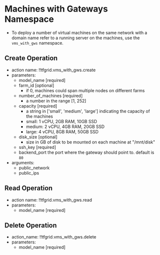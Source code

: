 # Machines with Gateways Namespace

- To deploy a number of virtual machines on the same network with a domain name refer to a running server on the machines, use the `vms_with_gws` namespace.

## Create Operation

- action name: !!tfgrid.vms_with_gws.create
- parameters:
  - model_name [required]
  - farm_id [optional]
    - if 0, machines could span multiple nodes on different farms
  - number_of_machines [required]
    - a number in the range [1, 252]
  - capacity [required]
    - a string in ['small', 'medium', 'large'] indicating the capacity of the machines
    - small: 1 vCPU, 2GB RAM, 10GB SSD
    - medium: 2 vCPU, 4GB RAM, 20GB SSD
    - large: 4 vCPU, 8GB RAM, 50GB SSD
  - disk_size [optional]
    - size in GB of disk to be mounted on each machine at "/mnt/disk"
  - ssh_key [required]
  - backend_port
        the port where the gateway should point to. default is `80`
- arguments:
  - public_network
  - public_ips

## Read Operation

- action name: !!tfgrid.vms_with_gws.read
- parameters:
  - model_name [required]

## Delete Operation

- action_name: !!tfgrid.vms_with_gws.delete
- parameters:
  - model_name [required]
